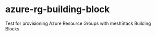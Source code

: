 # azure-rg-building-block
Test for provisioning Azure Resource Groups with meshStack Building Blocks
